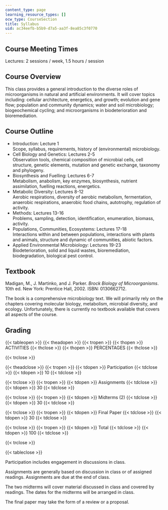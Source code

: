 ```yaml
---
content_type: page
learning_resource_types: []
ocw_type: CourseSection
title: Syllabus
uid: ac34eefb-b5b9-d7a5-aa3f-8ea85c3f0770
---
```


Course Meeting Times
--------------------

Lectures: 2 sessions / week, 1.5 hours / session

Course Overview
---------------

This class provides a general introduction to the diverse roles of microorganisms in natural and artificial environments. It will cover topics including: cellular architecture, energetics, and growth; evolution and gene flow; population and community dynamics; water and soil microbiology; biogeochemical cycling; and microorganisms in biodeterioration and bioremediation.

Course Outline
--------------

*   Introduction: Lecture 1  
    Scope, syllabus, requirements, history of (environmental) microbiology.
*   Cell Biology and Genetics: Lectures 2-5  
    Observation tools, chemical composition of microbial cells, cell structure, genetic elements, mutation and genetic exchange, taxonomy and phylogeny.
*   Biosynthesis and Fuelling: Lectures 6-7  
    Metabolism, anabolism, key enzymes, biosynthesis, nutrient assimilation, fuelling reactions, energetics.
*   Metabolic Diversity: Lectures 8-12  
    Aerobic respirations, diversity of aerobic metabolism, fermentation, anaerobic respirations, anaerobic food chains, autotrophy, regulation of activity.
*   Methods: Lectures 13-16  
    Problems, sampling, detection, identification, enumeration, biomass, activity.
*   Populations, Communities, Ecosystems: Lectures 17-18  
    Interactions within and between populations, interactions with plants and animals, structure and dynamic of communities, abiotic factors.
*   Applied Environmental Microbiology: Lectures 19-23  
    Biodeterioration, solid and liquid wastes, bioremediation, biodegradation, biological pest control.

Textbook
--------

Madigan, M., J. Martinko, and J. Parker. _Brock Biology of Microorganisms_. 10th ed. New York: Prentice Hall, 2002. ISBN: 0130662712.

The book is a comprehensive microbiology text. We will primarily rely on the chapters covering molecular biology, metabolism, microbial diversity, and ecology. Unfortunately, there is currently no textbook available that covers all aspects of the course.

Grading
-------

{{< tableopen >}}
{{< theadopen >}}
{{< tropen >}}
{{< thopen >}}
ACTIVITIES
{{< thclose >}}
{{< thopen >}}
PERCENTAGES
{{< thclose >}}

{{< trclose >}}

{{< theadclose >}}
{{< tropen >}}
{{< tdopen >}}
Participation
{{< tdclose >}}
{{< tdopen >}}
10
{{< tdclose >}}

{{< trclose >}}
{{< tropen >}}
{{< tdopen >}}
Assignments
{{< tdclose >}}
{{< tdopen >}}
30
{{< tdclose >}}

{{< trclose >}}
{{< tropen >}}
{{< tdopen >}}
Midterms (2)
{{< tdclose >}}
{{< tdopen >}}
30
{{< tdclose >}}

{{< trclose >}}
{{< tropen >}}
{{< tdopen >}}
Final Paper
{{< tdclose >}}
{{< tdopen >}}
30
{{< tdclose >}}

{{< trclose >}}
{{< tropen >}}
{{< tdopen >}}
Total
{{< tdclose >}}
{{< tdopen >}}
100
{{< tdclose >}}

{{< trclose >}}

{{< tableclose >}}

Participation includes engagement in discussions in class.

Assignments are generally based on discussion in class or of assigned readings. Assignments are due at the end of class.

The two midterms will cover material discussed in class and covered by readings. The dates for the midterms will be arranged in class.

The final paper may take the form of a review or a proposal.